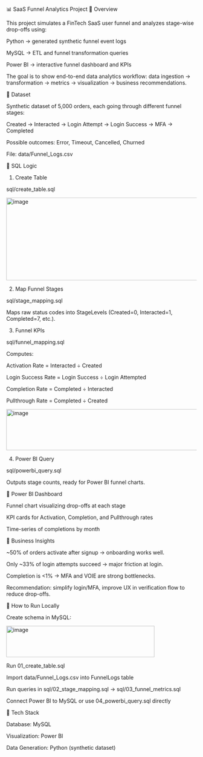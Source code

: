 📊 SaaS Funnel Analytics Project
🔹 Overview

This project simulates a FinTech SaaS user funnel and analyzes stage-wise drop-offs using:

Python → generated synthetic funnel event logs

MySQL → ETL and funnel transformation queries

Power BI → interactive funnel dashboard and KPIs

The goal is to show end-to-end data analytics workflow: data ingestion → transformation → metrics → visualization → business recommendations.

🔹 Dataset

Synthetic dataset of 5,000 orders, each going through different funnel stages:

Created → Interacted → Login Attempt → Login Success → MFA → Completed

Possible outcomes: Error, Timeout, Cancelled, Churned

File: data/Funnel_Logs.csv

🔹 SQL Logic
1. Create Table

sql/create_table.sql

<img width="829" height="219" alt="image" src="https://github.com/user-attachments/assets/1a27386b-9a31-40b1-a7e5-844a33537144" />

2. Map Funnel Stages

sql/stage_mapping.sql

Maps raw status codes into StageLevels (Created=0, Interacted=1, Completed=7, etc.).

3. Funnel KPIs

sql/funnel_mapping.sql

Computes:

Activation Rate = Interacted ÷ Created

Login Success Rate = Login Success ÷ Login Attempted

Completion Rate = Completed ÷ Interacted

Pullthrough Rate = Completed ÷ Created

<img width="1156" height="109" alt="image" src="https://github.com/user-attachments/assets/e37db352-9b84-441e-a43b-f94b78b0a223" />

4. Power BI Query

sql/powerbi_query.sql

Outputs stage counts, ready for Power BI funnel charts.

🔹 Power BI Dashboard

Funnel chart visualizing drop-offs at each stage

KPI cards for Activation, Completion, and Pullthrough rates

Time-series of completions by month











🔹 Business Insights

~50% of orders activate after signup → onboarding works well.

Only ~33% of login attempts succeed → major friction at login.

Completion is <1% → MFA and VOIE are strong bottlenecks.

Recommendation: simplify login/MFA, improve UX in verification flow to reduce drop-offs.


🔹 How to Run Locally

Create schema in MySQL:

<img width="392" height="83" alt="image" src="https://github.com/user-attachments/assets/8ed107a8-3390-4bac-aa41-c5db930c0988" />

Run 01_create_table.sql

Import data/Funnel_Logs.csv into FunnelLogs table

Run queries in sql/02_stage_mapping.sql → sql/03_funnel_metrics.sql

Connect Power BI to MySQL or use 04_powerbi_query.sql directly

🔹 Tech Stack

Database: MySQL

Visualization: Power BI

Data Generation: Python (synthetic dataset)


